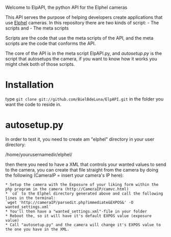 Welcome to ElpAPI, the python API for the Elphel cameras

This API serves the purpose of helping developers create applications that use [Elphel](http://elphel.com/) cameras.
In this repository there are two kinds of script:
	- The scripts and
	- The meta scripts

Scripts are the code that use the meta scripts of the API, and the meta scripts are the code that conforms the API.

The core of the API is in the meta script ElpAPI.py, and *autosetup.py* is the script that autosetups the camera,
if you want to know how it works you might chek both of those scripts.

# Installation
type `git clone git://github.com/BielBdeLuna/ElpAPI.git` in the folder you want the code to reside in.


# autosetup.py
In order to test it, you need to create am "elphel" directory in your user directory:

/home/yourusernamedir/elphel/

then there you need to have a XML that controls your wanted values to send to the camera, 
you can create that file straight from the camera by doing the following (CameraIP = insert your camera's IP here):

	* Setup the camera with the Exposure of your liking form within the php program in the camera (http://CameraIP/camvc.html)
	* `cd` to the Elphel directory generated above and call the following lines in the terminal:
	`wget 'http://cameraIP/parsedit.php?immediate&EXPOS&' -O wanted_settings.xml`
	* You'll then have a "wanted_settings.xml"-file in your folder
	* Reboot the, so it will have it's default EXPOS value (exposure value)
	* Call "autosetup.py" and the camera will change it's EXPOS value to the one you have in the XML.
